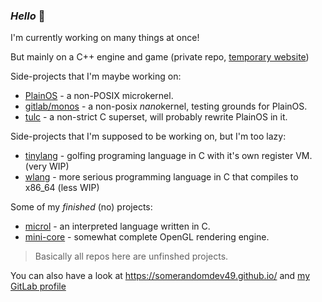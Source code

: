 ### _Hello_ :doughnut:

<!--
**somerandomdev49/somerandomdev49** is a ✨ _special_ ✨ repository because its `README.md` (this file) appears on your GitHub profile.

Here are some ideas to get you started:

- 🔭 I’m currently working on ...
- 🌱 I’m currently learning ...
- 👯 I’m looking to collaborate on ...
- 🤔 I’m looking for help with ...
- 💬 Ask me about ...
- 📫 How to reach me: ...
- 😄 Pronouns: ...
- ⚡ Fun fact: ...
-->

I'm currently working on many things at once!

But mainly on a C++ engine and game (private repo, [temporary website](https://dragoncore-game.web.app))

Side-projects that I'm maybe working on:
* [PlainOS](https://github.com/somerandomdev49/PlainOS) - a non-POSIX microkernel.
* [gitlab/monos](https://gitlab.com/somerandomdev49/monos) - a non-posix *nano*kernel, testing grounds for PlainOS.
* [tulc](https://github.com/somerandomdev49/tulc) - a non-strict C superset, will probably rewrite PlainOS in it.

Side-projects that I'm supposed to be working on, but I'm too lazy:
* [tinylang](https://github.com/somerandomdev49/tinylang) - golfing programing language in C with it's own register VM. (very WIP)
* [wlang](https://github.com/somerandomdev49/wlang) - more serious programming language in C that compiles to x86_64 (less WIP)

Some of my *finished* (no) projects:
* [microl](https://github.com/somerandomdev49/microl) - an interpreted language written in C.
* [mini-core](https://github.com/somerandomdev49/mini-core) - somewhat complete OpenGL rendering engine.

> Basically all repos here are unfinshed projects.

You can also have a look at https://somerandomdev49.github.io/ and [my GitLab profile](https://gitlab.com/somerandomdev49)

